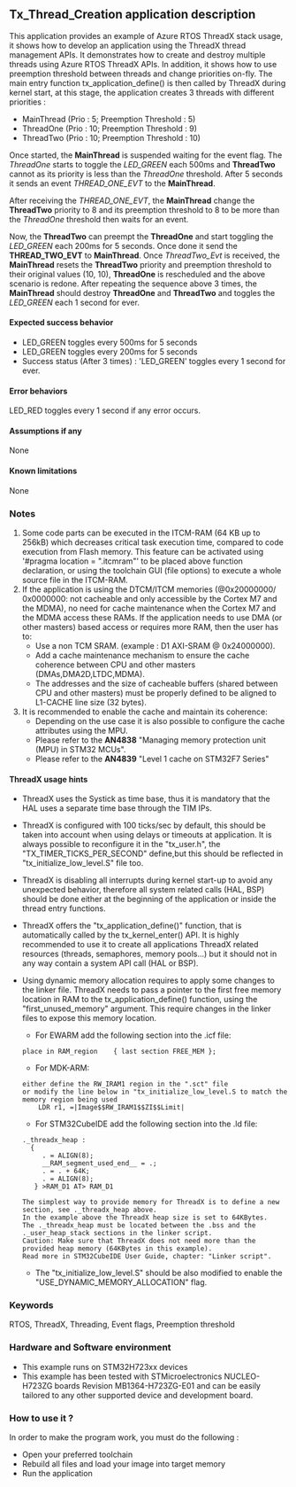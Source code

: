 
## <b>Tx_Thread_Creation application description</b>

This application provides an example of Azure RTOS ThreadX stack usage, it shows how to develop an application using the ThreadX thread management APIs.
It demonstrates how to create and destroy multiple threads using Azure RTOS ThreadX APIs. In addition, it shows how to use preemption threshold between threads and change priorities on-fly. 
The main entry function tx_application_define() is then called by ThreadX during kernel start, at this stage, the application creates 3 threads with different priorities :
 
  - MainThread (Prio : 5; Preemption Threshold : 5)
  - ThreadOne (Prio : 10; Preemption Threshold : 9)
  - ThreadTwo (Prio : 10; Preemption Threshold : 10)

Once started, the <b>MainThread</b> is suspended waiting for the event flag. 
The *ThreadOne* starts to toggle the *LED_GREEN* each 500ms and <b>ThreadTwo</b> cannot as its priority is less than the *ThreadOne* threshold. 
After 5 seconds it sends an event *THREAD_ONE_EVT* to the <b>MainThread</b>.

After receiving the *THREAD_ONE_EVT*, the <b>MainThread</b> change the <b>ThreadTwo</b> priority to 8 and its preemption threshold to 8 to be more than the *ThreadOne* threshold then waits for an event.

Now, the <b>ThreadTwo</b> can preempt the <b>ThreadOne</b> and start toggling the *LED_GREEN* each 200ms for 5 seconds. Once done it send the <b>THREAD_TWO_EVT</b> to <b>MainThread</b>.
Once *ThreadTwo_Evt* is received, the <b>MainThread</b> resets the <b>ThreadTwo</b> priority and preemption threshold to their original values (10, 10), <b>ThreadOne</b> is rescheduled and the above scenario is redone.
After repeating the sequence above 3 times, the <b>MainThread</b> should destroy <b>ThreadOne</b> and <b>ThreadTwo</b> and toggles the *LED_GREEN* each 1 second for ever.

####  <b>Expected success behavior</b>

  - LED_GREEN toggles every 500ms for 5 seconds
  - LED_GREEN toggles every 200ms for 5 seconds
  - Success status (After 3 times) :  'LED_GREEN' toggles every 1 second for ever.

#### <b>Error behaviors</b>

LED_RED toggles every 1 second if any error occurs.

#### <b>Assumptions if any</b>
None

#### <b>Known limitations</b>
None

### <b>Notes</b>

 1. Some code parts can be executed in the ITCM-RAM (64 KB up to 256kB) which decreases critical task execution time, compared to code execution from Flash memory. This feature can be activated using '#pragma location = ".itcmram"' to be placed above function declaration, or using the toolchain GUI (file options) to execute a whole source file in the ITCM-RAM.
 2.  If the application is using the DTCM/ITCM memories (@0x20000000/ 0x0000000: not cacheable and only accessible by the Cortex M7 and the MDMA), no need for cache maintenance when the Cortex M7 and the MDMA access these RAMs. If the application needs to use DMA (or other masters) based access or requires more RAM, then the user has to:
      - Use a non TCM SRAM. (example : D1 AXI-SRAM @ 0x24000000).
      - Add a cache maintenance mechanism to ensure the cache coherence between CPU and other masters (DMAs,DMA2D,LTDC,MDMA).
      - The addresses and the size of cacheable buffers (shared between CPU and other masters) must be properly defined to be aligned to L1-CACHE line size (32 bytes).
 3.  It is recommended to enable the cache and maintain its coherence:
      - Depending on the use case it is also possible to configure the cache attributes using the MPU.
      - Please refer to the **AN4838** "Managing memory protection unit (MPU) in STM32 MCUs".
      - Please refer to the **AN4839** "Level 1 cache on STM32F7 Series"
  
#### <b>ThreadX usage hints</b>

 - ThreadX uses the Systick as time base, thus it is mandatory that the HAL uses a separate time base through the TIM IPs.
 - ThreadX is configured with 100 ticks/sec by default, this should be taken into account when using delays or timeouts at application. It is always possible to reconfigure it in the "tx_user.h", the "TX_TIMER_TICKS_PER_SECOND" define,but this should be reflected in "tx_initialize_low_level.S" file too.
 - ThreadX is disabling all interrupts during kernel start-up to avoid any unexpected behavior, therefore all system related calls (HAL, BSP) should be done either at the beginning of the application or inside the thread entry functions.
 - ThreadX offers the "tx_application_define()" function, that is automatically called by the tx_kernel_enter() API.
   It is highly recommended to use it to create all applications ThreadX related resources (threads, semaphores, memory pools...)  but it should not in any way contain a system API call (HAL or BSP).
 - Using dynamic memory allocation requires to apply some changes to the linker file.
   ThreadX needs to pass a pointer to the first free memory location in RAM to the tx_application_define() function,
   using the "first_unused_memory" argument.
   This require changes in the linker files to expose this memory location.
    + For EWARM add the following section into the .icf file:
     ```
	 place in RAM_region    { last section FREE_MEM };
	 ```
    + For MDK-ARM:
	```
    either define the RW_IRAM1 region in the ".sct" file
    or modify the line below in "tx_initialize_low_level.S to match the memory region being used
        LDR r1, =|Image$$RW_IRAM1$$ZI$$Limit|
	```
    + For STM32CubeIDE add the following section into the .ld file:
	``` 
    ._threadx_heap :
      {
         . = ALIGN(8);
         __RAM_segment_used_end__ = .;
         . = . + 64K;
         . = ALIGN(8);
       } >RAM_D1 AT> RAM_D1
	``` 
	
       The simplest way to provide memory for ThreadX is to define a new section, see ._threadx_heap above.
       In the example above the ThreadX heap size is set to 64KBytes.
       The ._threadx_heap must be located between the .bss and the ._user_heap_stack sections in the linker script.	 
       Caution: Make sure that ThreadX does not need more than the provided heap memory (64KBytes in this example).	 
       Read more in STM32CubeIDE User Guide, chapter: "Linker script".
	  
    + The "tx_initialize_low_level.S" should be also modified to enable the "USE_DYNAMIC_MEMORY_ALLOCATION" flag.
         
### <b>Keywords</b>

RTOS, ThreadX, Threading, Event flags, Preemption threshold


### <b>Hardware and Software environment</b>

  - This example runs on STM32H723xx devices
  - This example has been tested with STMicroelectronics NUCLEO-H723ZG boards Revision MB1364-H723ZG-E01
    and can be easily tailored to any other supported device and development board.

###  <b>How to use it ?</b>

In order to make the program work, you must do the following :

 - Open your preferred toolchain
 - Rebuild all files and load your image into target memory
 - Run the application
